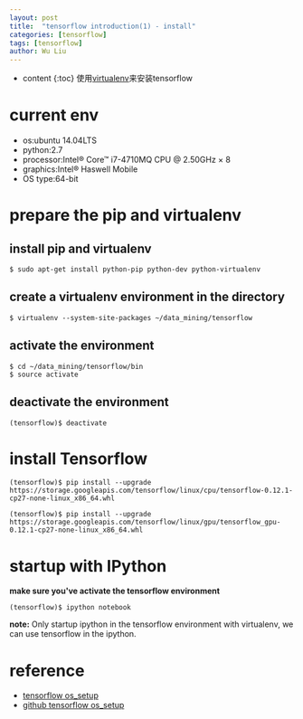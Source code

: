 ```yaml
---
layout: post
title:  "tensorflow introduction(1) - install"
categories: [tensorflow]
tags: [tensorflow]
author: Wu Liu
---
```


* content
{:toc}
使用[virtualenv](http://docs.python-guide.org/en/latest/dev/virtualenvs/)来安装tensorflow



# current env
- os:ubuntu 14.04LTS
- python:2.7
- processor:Intel® Core™ i7-4710MQ CPU @ 2.50GHz × 8 
- graphics:Intel® Haswell Mobile 
- OS type:64-bit

# prepare the pip and virtualenv
## install pip and virtualenv
```
$ sudo apt-get install python-pip python-dev python-virtualenv
```

## create a virtualenv environment in the directory
```
$ virtualenv --system-site-packages ~/data_mining/tensorflow
```

## activate the environment
```
$ cd ~/data_mining/tensorflow/bin
$ source activate
```

## deactivate the environment
```
(tensorflow)$ deactivate
```

# install Tensorflow
```CPU
(tensorflow)$ pip install --upgrade https://storage.googleapis.com/tensorflow/linux/cpu/tensorflow-0.12.1-cp27-none-linux_x86_64.whl
```

```GPU
(tensorflow)$ pip install --upgrade https://storage.googleapis.com/tensorflow/linux/gpu/tensorflow_gpu-0.12.1-cp27-none-linux_x86_64.whl
```

# startup with IPython
**make sure you've activate the tensorflow environment**

```
(tensorflow)$ ipython notebook
```

**note:**
Only startup ipython in the tensorflow environment with virtualenv, we can use tensorflow in the ipython.

# reference
- [tensorflow os_setup](https://www.tensorflow.org/get_started/os_setup#virtualenv_installation)
- [github tensorflow os_setup](https://github.com/tensorflow/tensorflow/blob/master/tensorflow/g3doc/get_started/os_setup.md)

